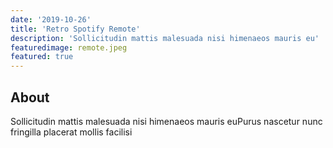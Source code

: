 ```yaml
---
date: '2019-10-26'
title: 'Retro Spotify Remote'
description: 'Sollicitudin mattis malesuada nisi himenaeos mauris eu'
featuredimage: remote.jpeg
featured: true
---
```


## About

Sollicitudin mattis malesuada nisi himenaeos mauris euPurus nascetur nunc fringilla placerat mollis facilisi
